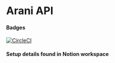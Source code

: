 # Arani API

#### Badges
[![CircleCI](https://circleci.com/gh/theartisancodes/AraniAPI.svg?style=svg)](https://circleci.com/gh/theartisancodes/AraniAPI)

#### Setup details found in Notion workspace
